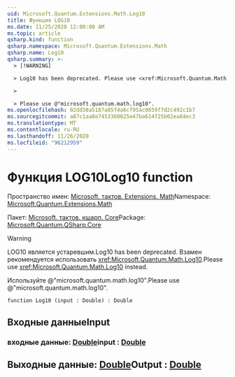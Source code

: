 ```yaml
---
uid: Microsoft.Quantum.Extensions.Math.Log10
title: Функция LOG10
ms.date: 11/25/2020 12:00:00 AM
ms.topic: article
qsharp.kind: function
qsharp.namespace: Microsoft.Quantum.Extensions.Math
qsharp.name: Log10
qsharp.summary: >-
  > [!WARNING]

  > Log10 has been deprecated. Please use <xref:Microsoft.Quantum.Math.Log10> instead.

  >

  > Please use @"microsoft.quantum.math.log10".
ms.openlocfilehash: 02dd38a5187a05f4a6cf95ac0659f7d2c492c1b7
ms.sourcegitcommit: a87c1aa8e7453360025e47ba614f25b02ea84ec3
ms.translationtype: MT
ms.contentlocale: ru-RU
ms.lasthandoff: 11/26/2020
ms.locfileid: "96212959"
---
```

# <a name="log10-function"></a><span data-ttu-id="483ec-102">Функция LOG10</span><span class="sxs-lookup"><span data-stu-id="483ec-102">Log10 function</span></span>

<span data-ttu-id="483ec-103">Пространство имен: [Microsoft. тактов. Extensions. Math](xref:Microsoft.Quantum.Extensions.Math)</span><span class="sxs-lookup"><span data-stu-id="483ec-103">Namespace: [Microsoft.Quantum.Extensions.Math](xref:Microsoft.Quantum.Extensions.Math)</span></span>

<span data-ttu-id="483ec-104">Пакет: [Microsoft. тактов. кшарп. Core](https://nuget.org/packages/Microsoft.Quantum.QSharp.Core)</span><span class="sxs-lookup"><span data-stu-id="483ec-104">Package: [Microsoft.Quantum.QSharp.Core](https://nuget.org/packages/Microsoft.Quantum.QSharp.Core)</span></span>


> [!WARNING]
> <span data-ttu-id="483ec-105">LOG10 является устаревшим.</span><span class="sxs-lookup"><span data-stu-id="483ec-105">Log10 has been deprecated.</span></span> <span data-ttu-id="483ec-106">Взамен рекомендуется использовать <xref:Microsoft.Quantum.Math.Log10>.</span><span class="sxs-lookup"><span data-stu-id="483ec-106">Please use <xref:Microsoft.Quantum.Math.Log10> instead.</span></span>
>
> <span data-ttu-id="483ec-107">Используйте @"microsoft.quantum.math.log10".</span><span class="sxs-lookup"><span data-stu-id="483ec-107">Please use @"microsoft.quantum.math.log10".</span></span>



```qsharp
function Log10 (input : Double) : Double
```


## <a name="input"></a><span data-ttu-id="483ec-108">Входные данные</span><span class="sxs-lookup"><span data-stu-id="483ec-108">Input</span></span>

### <a name="input--double"></a><span data-ttu-id="483ec-109">входные данные: [Double](xref:microsoft.quantum.lang-ref.double)</span><span class="sxs-lookup"><span data-stu-id="483ec-109">input : [Double](xref:microsoft.quantum.lang-ref.double)</span></span>





## <a name="output--double"></a><span data-ttu-id="483ec-110">Выходные данные: [Double](xref:microsoft.quantum.lang-ref.double)</span><span class="sxs-lookup"><span data-stu-id="483ec-110">Output : [Double](xref:microsoft.quantum.lang-ref.double)</span></span>

